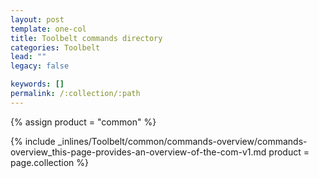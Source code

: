 ```yaml
---
layout: post
template: one-col
title: Toolbelt commands directory
categories: Toolbelt
lead: ""
legacy: false

keywords: []
permalink: /:collection/:path
---
```



{% assign product = "common" %}

{% include _inlines/Toolbelt/common/commands-overview/commands-overview_this-page-provides-an-overview-of-the-com-v1.md  product = page.collection %}
